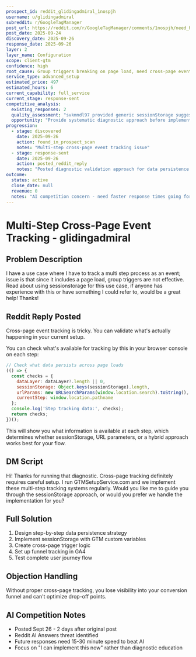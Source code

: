```yaml
---
prospect_id: reddit_glidingadmiral_1nospjh
username: u/glidingadmiral
subreddit: r/GoogleTagManager
post_url: https://reddit.com/r/GoogleTagManager/comments/1nospjh/need_help_tracking_an_event_flow_across_pages/
post_date: 2025-09-24
discovery_date: 2025-09-26
response_date: 2025-09-26
layer: 2
layer_name: Configuration
scope: client-gtm
confidence: high
root_cause: Group triggers breaking on page load, need cross-page event persistence
service_type: advanced_setup
estimated_price: 497
estimated_hours: 6
current_capability: full_service
current_stage: response-sent
competitive_analysis:
  existing_responses: 2
  quality_assessment: "svkmndl97 provided generic sessionStorage suggestion and asked for details. victorallen_1 suggested URL parameters as primary with sessionStorage as backup. Both responses were basic suggestions without diagnostic validation."
  opportunity: "Provide systematic diagnostic approach before implementation recommendations"
progression:
  - stage: discovered
    date: 2025-09-26
    action: found_in_prospect_scan
    notes: "Multi-step cross-page event tracking issue"
  - stage: response-sent
    date: 2025-09-26
    action: posted_reddit_reply
    notes: "Posted diagnostic validation approach for data persistence checking"
outcome:
  status: active
  close_date: null
  revenue: 0
  notes: "AI competition concern - need faster response times going forward"
---
```


# Multi-Step Cross-Page Event Tracking - glidingadmiral

## Problem Description
I have a use case where I have to track a multi step process as an event; issue is that since it includes a page load, group triggers are not effective. Read about using sessionstorage for this use case, if anyone has experience with this or have something I could refer to, would be a great help! Thanks!

## Reddit Reply Posted
Cross-page event tracking is tricky. You can validate what's actually happening in your current setup.

You can check what's available for tracking by this in your browser console on each step:

```javascript
// Check what data persists across page loads
(() => {
  const checks = {
    dataLayer: dataLayer?.length || 0,
    sessionStorage: Object.keys(sessionStorage).length,
    urlParams: new URLSearchParams(window.location.search).toString(),
    currentStep: window.location.pathname
  };
  console.log('Step tracking data:', checks);
  return checks;
})();
```

This will show you what information is available at each step, which determines whether sessionStorage, URL parameters, or a hybrid approach works best for your flow.

## DM Script
Hi! Thanks for running that diagnostic. Cross-page tracking definitely requires careful setup. I run GTMSetupService.com and we implement these multi-step tracking systems regularly. Would you like me to guide you through the sessionStorage approach, or would you prefer we handle the implementation for you?

## Full Solution
1. Design step-by-step data persistence strategy
2. Implement sessionStorage with GTM custom variables
3. Create cross-page trigger logic
4. Set up funnel tracking in GA4
5. Test complete user journey flow

## Objection Handling
Without proper cross-page tracking, you lose visibility into your conversion funnel and can't optimize drop-off points.

## AI Competition Notes
- Posted Sept 26 - 2 days after original post
- Reddit AI Answers threat identified
- Future responses need 15-30 minute speed to beat AI
- Focus on "I can implement this now" rather than diagnostic education